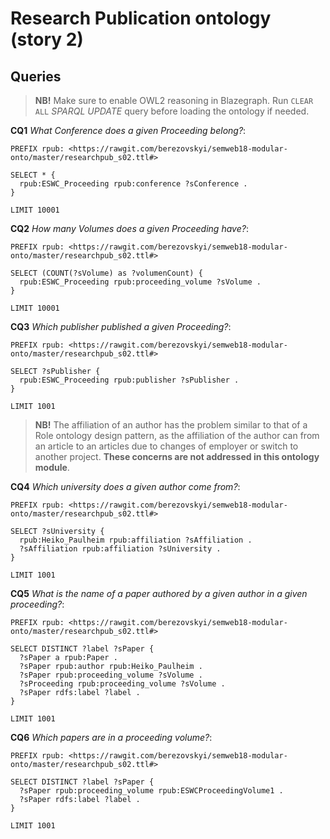 # Research Publication ontology (story 2)


## Queries

> **NB!** Make sure to enable OWL2 reasoning in Blazegraph. Run `CLEAR ALL` *SPARQL UPDATE* query before loading the ontology if needed.

**CQ1** *What Conference does a given Proceeding belong?*:

```sparql
PREFIX rpub: <https://rawgit.com/berezovskyi/semweb18-modular-onto/master/researchpub_s02.ttl#>

SELECT * {
  rpub:ESWC_Proceeding rpub:conference ?sConference .
}

LIMIT 10001
```

**CQ2** *How many Volumes does a given Proceeding have?*:

```sparql
PREFIX rpub: <https://rawgit.com/berezovskyi/semweb18-modular-onto/master/researchpub_s02.ttl#>

SELECT (COUNT(?sVolume) as ?volumenCount) {
  rpub:ESWC_Proceeding rpub:proceeding_volume ?sVolume .
}

LIMIT 10001
```

**CQ3** *Which publisher published a given Proceeding?*:

```sparql
PREFIX rpub: <https://rawgit.com/berezovskyi/semweb18-modular-onto/master/researchpub_s02.ttl#>

SELECT ?sPublisher {
  rpub:ESWC_Proceeding rpub:publisher ?sPublisher .
}

LIMIT 1001
```

> **NB!** The affiliation of an author has the problem similar to that of a Role ontology design pattern, as the affiliation of the author can from an article to an articles due to changes of employer or switch to another project. **These concerns are not addressed in this ontology module**.

**CQ4** *Which university does a given author come from?*:

```sparql
PREFIX rpub: <https://rawgit.com/berezovskyi/semweb18-modular-onto/master/researchpub_s02.ttl#>

SELECT ?sUniversity {
  rpub:Heiko_Paulheim rpub:affiliation ?sAffiliation .
  ?sAffiliation rpub:affiliation ?sUniversity .
}

LIMIT 1001
```

**CQ5** *What is the name of a paper authored by a given author in a given proceeding?*:

```sparql
PREFIX rpub: <https://rawgit.com/berezovskyi/semweb18-modular-onto/master/researchpub_s02.ttl#>

SELECT DISTINCT ?label ?sPaper {
  ?sPaper a rpub:Paper .
  ?sPaper rpub:author rpub:Heiko_Paulheim .
  ?sPaper rpub:proceeding_volume ?sVolume .
  ?sProceeding rpub:proceeding_volume ?sVolume .
  ?sPaper rdfs:label ?label .
}

LIMIT 1001
```

**CQ6** *Which papers are in a proceeding volume?*:

```sparql
PREFIX rpub: <https://rawgit.com/berezovskyi/semweb18-modular-onto/master/researchpub_s02.ttl#>

SELECT DISTINCT ?label ?sPaper {
  ?sPaper rpub:proceeding_volume rpub:ESWCProceedingVolume1 .
  ?sPaper rdfs:label ?label .
}

LIMIT 1001
```